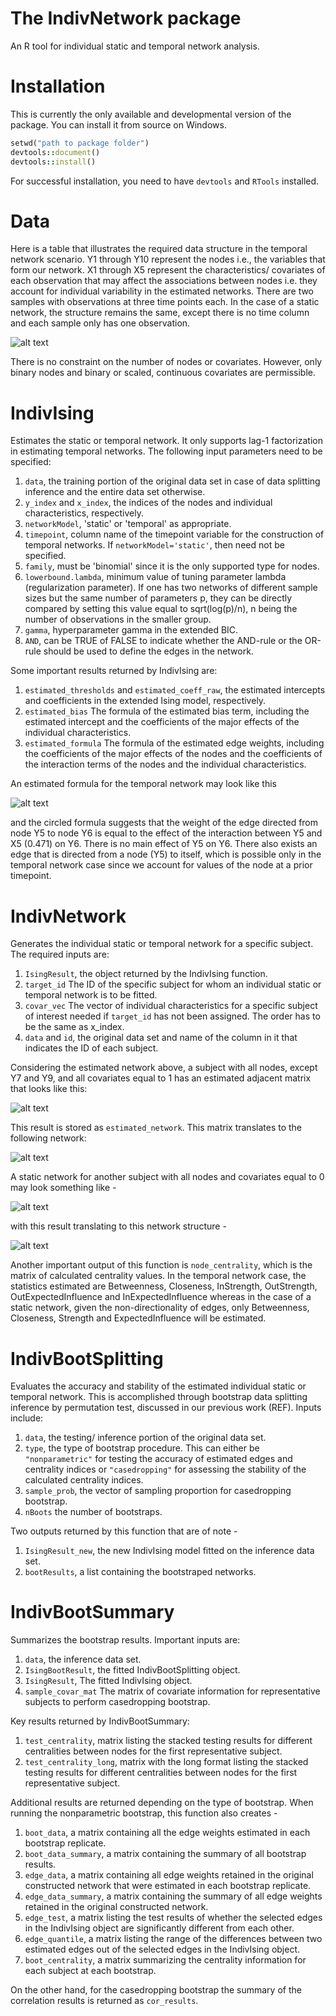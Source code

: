 # The IndivNetwork package
An R tool for individual static and temporal network analysis.


# Installation
This is currently the only available and developmental version of the package. You can install it from source on Windows. 

```ruby
setwd("path to package folder")
devtools::document()
devtools::install()
```

For successful installation, you need to have `devtools` and `RTools` installed.

# Data
Here is a table that illustrates the required data structure in the temporal network scenario. Y1 through Y10 represent the nodes i.e., the variables that form our network. X1 through X5 represent the characteristics/ covariates of each observation that may affect the associations between nodes i.e. they account for individual variability in the estimated networks. There are two samples with observations at three time points each. In the case of a static network, the structure remains the same, except there is no time column and each sample only has one observation.

![alt text](https://github.com/SamiraDesh/IndTempNetAna/blob/main/NA_exdata.PNG?raw=true)


There is no constraint on the number of nodes or covariates. However, only binary nodes and binary or scaled, continuous covariates are permissible.  

# IndivIsing
Estimates the static or temporal network. It only supports lag-1 factorization in estimating temporal networks. The following input parameters need to be specified:
1. `data`, the training portion of the original data set in case of data splitting inference and the entire data set otherwise.
2. `y_index` and `x_index`, the indices of the nodes and individual characteristics, respectively.
3. `networkModel`, 'static' or 'temporal' as appropriate.
4. `timepoint`, column name of the timepoint variable for the construction of temporal networks. If `networkModel='static'`, then need not be specified.
5. `family`, must be 'binomial' since it is the only supported type for nodes.
6. `lowerbound.lambda`, minimum value of tuning parameter lambda (regularization parameter). If one has two networks of different sample sizes but the same number of parameters p, they can be directly compared by setting this value equal to sqrt(log(p)/n), n being the number of observations in the smaller group. 
7. `gamma`, hyperparameter gamma in the extended BIC.
8. `AND`, can be TRUE of FALSE to indicate whether the AND-rule or the OR-rule should be used to define the edges in the network.

Some important results returned by IndivIsing are: 
1. `estimated_thresholds` and `estimated_coeff_raw`, the estimated intercepts and coefficients in the extended Ising model, respectively.
2. `estimated_bias` The formula of the estimated bias term, including the estimated intercept and the coefficients of the major effects of the individual characteristics. 
3. `estimated_formula` The formula of the estimated edge weights, including the coefficients of the major effects of the nodes and the coefficients of the interaction terms of the nodes and the individual characteristics.
  
An estimated formula for the temporal network may look like this

![alt text](https://github.com/SamiraDesh/IndTempNetAna/blob/main/)

and the circled formula suggests that the weight of the edge directed from node Y5 to node Y6 is equal to the effect of the interaction between Y5 and X5 (0.471) on Y6. There is no main effect of Y5 on Y6. There also exists an edge that is directed from a node (Y5) to itself, which is possible only in the temporal network case since we account for values of the node at a prior timepoint.

# IndivNetwork
Generates the individual static or temporal network for a specific subject. The required inputs are:
1. `IsingResult`, the object returned by the IndivIsing function.
2. `target_id` The ID of the specific subject for whom an individual static or temporal network is to be fitted. 
3. `covar_vec` The vector of individual characteristics for a specific subject of interest needed if `target_id` has not been assigned. The order has to be the same as x_index.
4. `data` and `id`, the original data set and name of the column in it that indicates the ID of each subject.

Considering the estimated network above, a subject with all nodes, except Y7 and Y9, and all covariates equal to 1 has an estimated adjacent matrix that looks like this:

![alt text](https://github.com/SamiraDesh/IndTempNetAna/blob/main/IndivNtwrk_temporal.PNG)

This result is stored as `estimated_network`. This matrix translates to the following network:

![alt text](https://github.com/SamiraDesh/IndTempNetAna/blob/main/IndivNtwrk_temporal2.png)

A static network for another subject with all nodes and covariates equal to 0 may look something like -

![alt text](https://github.com/SamiraDesh/IndTempNetAna/blob/main/IndivNtwrk_static.PNG)

with this result translating to this network structure - 

![alt text](https://github.com/SamiraDesh/IndTempNetAna/blob/main/IndivNtwrk_static2.png)


Another important output of this function is `node_centrality`, which is the matrix of calculated centrality values. In the temporal network case, the statistics estimated are Betweenness, Closeness, InStrength, OutStrength, OutExpectedInfluence and InExpectedInfluence whereas in the case of a static network, given the non-directionality of edges, only Betweenness, Closeness, Strength and ExpectedInfluence will be estimated.

# IndivBootSplitting
Evaluates the accuracy and stability of the estimated individual static or temporal network. This is accomplished through bootstrap data splitting inference by permutation test, discussed in our previous work (REF). Inputs include:
 1. `data`, the testing/ inference portion of the original data set.
 3. `type`, the type of bootstrap procedure. This can either be `"nonparametric"` for testing the accuracy of estimated edges and centrality indices or `"casedropping"` for assessing the stability of the calculated centrality indices.
 4. `sample_prob`, the vector of sampling proportion for casedropping bootstrap.
 5. `nBoots` the number of bootstraps.

Two outputs returned by this function that are of note -
1. `IsingResult_new`, the new IndivIsing model fitted on the inference data set.
2. `bootResults`, a list containing the bootstraped networks.


# IndivBootSummary
Summarizes the bootstrap results. Important inputs are:

1. `data`, the inference data set.
2. `IsingBootResult`, the fitted IndivBootSplitting object.
3. `IsingResult`, The fitted IndivIsing object.
4. `sample_covar_mat` The matrix of covariate information for representative subjects to perform casedropping bootstrap.


Key results returned by IndivBootSummary:
1. `test_centrality`, matrix listing the stacked testing results for different centralities between nodes for the first representative subject.
2. `test_centrality_long`, matrix with the long format listing the stacked testing results for different centralities between nodes for the first representative subject.
   
Additional results are returned depending on the type of bootstrap. When running the nonparametric bootstrap, this function also creates -
1. `boot_data`, a matrix containing all the edge weights estimated in each bootstrap replicate.
2. `boot_data_summary`, a matrix containing the summary of all bootstrap results.
3. `edge_data`, a matrix containing all edge weights retained in the original constructed network that were estimated in each bootstrap replicate.
4. `edge_data_summary`, a matrix containing the summary of all edge weights retained in the original constructed network.
5. `edge_test`, a matrix listing the test results of whether the selected edges in the IndivIsing object are significantly different from each other.
6. `edge_quantile`, a matrix listing the range of the differences between two estimated edges out of the selected edges in the IndivIsing object.
7. `boot_centrality`, a matrix summarizing the centrality information for each subject at each bootstrap. 

On the other hand, for the casedropping bootstrap the summary of the correlation results is returned as `cor_results`.


